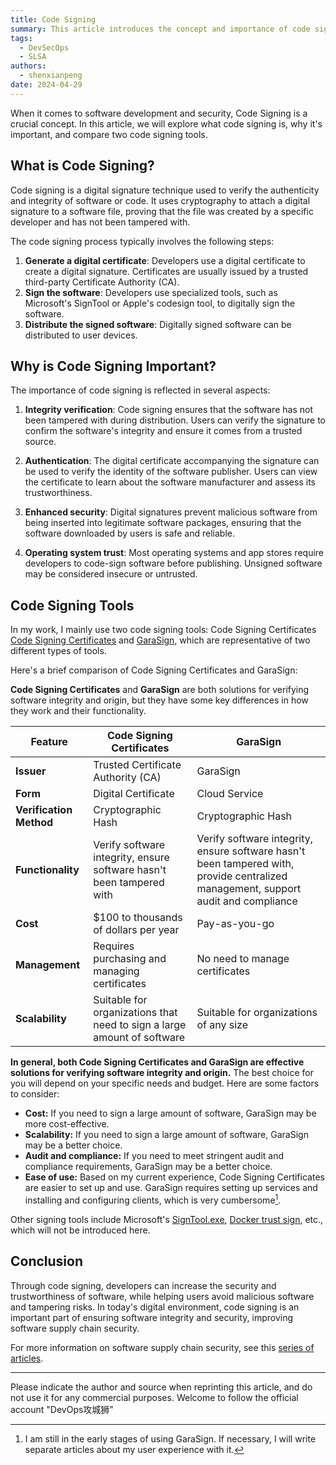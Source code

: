 ```yaml
---
title: Code Signing
summary: This article introduces the concept and importance of code signing, along with a comparison of two common code signing tools, emphasizing its role in software supply chain security.
tags:
  - DevSecOps
  - SLSA
authors:
  - shenxianpeng
date: 2024-04-29
---
```


When it comes to software development and security, Code Signing is a crucial concept. In this article, we will explore what code signing is, why it's important, and compare two code signing tools.

## What is Code Signing?

Code signing is a digital signature technique used to verify the authenticity and integrity of software or code. It uses cryptography to attach a digital signature to a software file, proving that the file was created by a specific developer and has not been tampered with.

The code signing process typically involves the following steps:
1. **Generate a digital certificate**: Developers use a digital certificate to create a digital signature. Certificates are usually issued by a trusted third-party Certificate Authority (CA).
2. **Sign the software**: Developers use specialized tools, such as Microsoft's SignTool or Apple's codesign tool, to digitally sign the software.
3. **Distribute the signed software**: Digitally signed software can be distributed to user devices.


## Why is Code Signing Important?

The importance of code signing is reflected in several aspects:

1. **Integrity verification**: Code signing ensures that the software has not been tampered with during distribution. Users can verify the signature to confirm the software's integrity and ensure it comes from a trusted source.

2. **Authentication**: The digital certificate accompanying the signature can be used to verify the identity of the software publisher. Users can view the certificate to learn about the software manufacturer and assess its trustworthiness.

3. **Enhanced security**: Digital signatures prevent malicious software from being inserted into legitimate software packages, ensuring that the software downloaded by users is safe and reliable.

4. **Operating system trust**: Most operating systems and app stores require developers to code-sign software before publishing. Unsigned software may be considered insecure or untrusted.

## Code Signing Tools

In my work, I mainly use two code signing tools: Code Signing Certificates [Code Signing Certificates](https://www.thawte.com/code-signing/) and [GaraSign](https://garantir.io/use-cases/code-signing/), which are representative of two different types of tools.

Here's a brief comparison of Code Signing Certificates and GaraSign:

**Code Signing Certificates** and **GaraSign** are both solutions for verifying software integrity and origin, but they have some key differences in how they work and their functionality.

| Feature | Code Signing Certificates | GaraSign |
|---|---|---|
| **Issuer** | Trusted Certificate Authority (CA) | GaraSign |
| **Form** | Digital Certificate | Cloud Service |
| **Verification Method** | Cryptographic Hash | Cryptographic Hash |
| **Functionality** | Verify software integrity, ensure software hasn't been tampered with | Verify software integrity, ensure software hasn't been tampered with, provide centralized management, support audit and compliance |
| **Cost** | $100 to thousands of dollars per year | Pay-as-you-go |
| **Management** | Requires purchasing and managing certificates | No need to manage certificates |
| **Scalability** | Suitable for organizations that need to sign a large amount of software | Suitable for organizations of any size |

**In general, both Code Signing Certificates and GaraSign are effective solutions for verifying software integrity and origin.** The best choice for you will depend on your specific needs and budget. Here are some factors to consider:

* **Cost:** If you need to sign a large amount of software, GaraSign may be more cost-effective.
* **Scalability:** If you need to sign a large amount of software, GaraSign may be a better choice.
* **Audit and compliance:** If you need to meet stringent audit and compliance requirements, GaraSign may be a better choice.
* **Ease of use:** Based on my current experience, Code Signing Certificates are easier to set up and use. GaraSign requires setting up services and installing and configuring clients, which is very cumbersome[^1].

[^1]: I am still in the early stages of using GaraSign. If necessary, I will write separate articles about my user experience with it.

Other signing tools include Microsoft's [SignTool.exe](https://learn.microsoft.com/zh-cn/dotnet/framework/tools/signtool-exe), [Docker trust sign](https://docs.docker.com/reference/cli/docker/trust/sign/), etc., which will not be introduced here.

## Conclusion

Through code signing, developers can increase the security and trustworthiness of software, while helping users avoid malicious software and tampering risks.
In today's digital environment, code signing is an important part of ensuring software integrity and security, improving software supply chain security.

For more information on software supply chain security, see this [series of articles](../../tags/slsa/).

---

Please indicate the author and source when reprinting this article, and do not use it for any commercial purposes. Welcome to follow the official account "DevOps攻城狮"